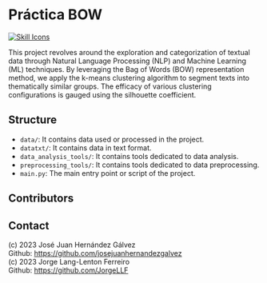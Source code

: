 # Práctica BOW

[![Skill Icons](https://skillicons.dev/icons?i=py&perline=2)](https://skillicons.dev)

This project revolves around the exploration and categorization of textual data through Natural Language Processing (NLP) and Machine Learning (ML) techniques. By leveraging the Bag of Words (BOW) representation method, we apply the k-means clustering algorithm to segment texts into thematically similar groups. The efficacy of various clustering configurations is gauged using the silhouette coefficient.

## Structure

- `data/`: It contains data used or processed in the project.
- `datatxt/`: It contains data in text format.
- `data_analysis_tools/`: It contains tools dedicated to data analysis.
- `preprocessing_tools/`: It contains tools dedicated to data preprocessing.
- `main.py`: The main entry point or script of the project.

## Contributors
## Contact

(c) 2023 José Juan Hernández Gálvez 
<br>Github: https://github.com/josejuanhernandezgalvez <br>
(c) 2023 Jorge Lang-Lenton Ferreiro          
Github: https://github.com/JorgeLLF